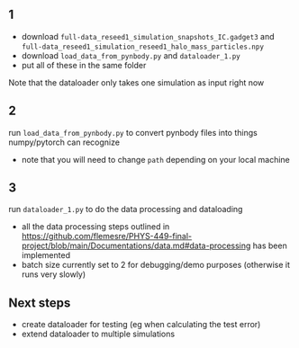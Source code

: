 ## 1
- download `full-data_reseed1_simulation_snapshots_IC.gadget3` and `full-data_reseed1_simulation_reseed1_halo_mass_particles.npy`
- download `load_data_from_pynbody.py` and `dataloader_1.py`
- put all of these in the same folder

Note that the dataloader only takes one simulation as input right now

## 2
run `load_data_from_pynbody.py` to convert pynbody files into things numpy/pytorch can recognize
- note that you will need to change `path` depending on your local machine

## 3
run `dataloader_1.py` to do the data processing and dataloading
- all the data processing steps outlined in https://github.com/flemesre/PHYS-449-final-project/blob/main/Documentations/data.md#data-processing has been implemented
- batch size currently set to 2 for debugging/demo purposes (otherwise it runs very slowly)

## Next steps
- create dataloader for testing (eg when calculating the test error)
- extend dataloader to multiple simulations
